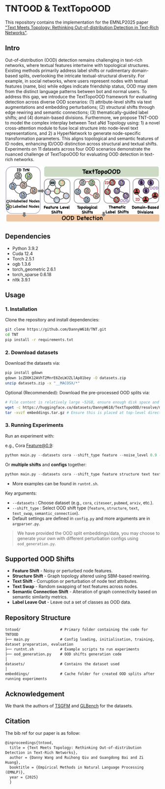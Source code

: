 # TNTOOD & TextTopoOOD

This repository contains the implementation for the EMNLP2025 paper ["Text Meets Topology: Rethinking Out-of-distribution Detection in Text-Rich Networks"](https://arxiv.org/abs/2508.17690).

## Intro
Out-of-distribution (OOD) detection remains challenging in text-rich networks, where textual features intertwine with topological structures. Existing methods primarily address label shifts or rudimentary domain-based splits, overlooking the intricate textual-structural diversity. For example, in social networks, where users represent nodes with textual features (name, bio) while edges indicate friendship status, OOD may stem from the distinct language patterns between bot and normal users. To address this gap, we introduce the TextTopoOOD framework for evaluating detection across diverse OOD scenarios: (1) attribute-level shifts via text augmentations and embedding perturbations; (2) structural shifts through edge rewiring and semantic connections; (3) thematically-guided label shifts; and (4) domain-based divisions. Furthermore, we propose TNT-OOD to model the complex interplay between Text aNd Topology using: 1) a novel cross-attention module to fuse local structure into node-level text representations, and 2) a HyperNetwork to generate node-specific transformation parameters. This aligns topological and semantic features of ID nodes, enhancing ID/OOD distinction across structural and textual shifts. Experiments on 11 datasets across four OOD scenarios demonstrate the nuanced challenge of TextTopoOOD for evaluating OOD detection in text-rich networks.

![texttopoood](./img/text-topo.png)

## Dependencies
- Python 3.9.2
- Cuda 12.4
- Torch 2.5.1
- ogb 1.3.6
- torch_geometric 2.6.1
- torch_sparse 0.6.18
- nltk 3.9.1

## Usage
### 1. Installation
Clone the repository and install dependencies:
```bash
git clone https://github.com/DannyW618/TNT.git
cd TNT
pip install -r requirements.txt
````

### 2. Download datasets
Download the datasets via:

```bash
pip install gdown
gdown 1cZDOK12AVhT2MnrE6ZeLWJZLlAp81bey -O datasets.zip
unzip datasets.zip -x "__MACOSX/*"
```

Optional (Recommended): Download the pre-processed OOD splits via:
```bash
# File content is relatively large ~52GB, ensure enough disk space and bandwidth
wget -c https://huggingface.co/datasets/DannyW618/TextTopoOOD/resolve/main/embeddings.tar.gz -O embeddings.tar.gz
tar -xvzf embeddings.tar.gz # Ensure this is placed at top-level directory according to the Repo structure given below
```

### 3. Running Experiments

Run an experiment with:

e.g., Cora Feature@0.9:
```python
python main.py --datasets cora --shift_type feature --noise_level 0.9 --num_layers 2 --learning_rate 0.0001 --dropout 0.3 --use_tntood
```

Or **multiple shifts** and **configs** together:

```python
python main.py --datasets cora --shift_type feature structure text text_swap semantic_connection --semantic_selection_mode threshold threshold threshold --target_density_factor 1 1 1 --threshold_percentile 0.75 0.85 0.95 --swap_scope both intra inter --swap_ratio 1 1 1 --text_augmentation_type synonym antonym --text_noise_level 1 1 --noise_level 0.5 0.7 0.9 --p_ii_factor 0.7 0.6 0.4 --p_ij_factor 0.5 0.3 0.7 --structure_noise_level 0.2 0.5 1.0 --num_layers 2 --learning_rate 0.0001 --dropout 0.3 --use_tntood
```

* More examples can be found in `runtnt.sh`.


Key arguments:
* `--datasets` : Choose dataset (e.g., `cora`, `citeseer`, `pubmed`, `arxiv`, etc.).
* `--shift_type` : Select OOD shift type (`feature`, `structure`, `text`, `text_swap`, `semantic_connection`).
* Default settings are defined in `config.py` and more arguments are in `argparser.py`.

> We have provided the OOD split embeddings/data, you may choose to generate your own with different perturbation configs using `ood_generation.py`.


## Supported OOD Shifts

* **Feature Shift** - Noisy or perturbed node features.
* **Structure Shift** - Graph topology altered using SBM-based rewiring.
* **Text Shift** - Corruption or perturbation of node text attributes.
* **Text Swap** - Random swapping of text features across nodes.
* **Semantic Connection Shift** - Alteration of graph connectivity based on semantic similarity metrics.
* **Label Leave Out** - Leave out a set of classes as OOD data.

## Repository Structure
```
tntood/                  # Primary folder containing the code for TNTOOD
├── main.py              # Config loading, initialisation, training, dataset preparation, evaluation
├── runtnt.sh            # Example scripts to run experiments
├── ood_generation.py    # OOD shifts generation code
│
datasets/                # Contains the dataset used
│
embeddings/              # Cache folder for created OOD splits after running experiments
```

## Acknowledgement
We thank the authors of [TSGFM](https://github.com/CurryTang/TSGFM) and [GLBench](https://github.com/NineAbyss/GLBench) for the datasets.


## Citation

The bib ref for our paper is as follow:

```
@inproceedings{tntood,
  title = {Text Meets Topology: Rethinking Out-of-distribution Detection in Text-Rich Networks},
  author = {Danny Wang and Ruihong Qiu and Guangdong Bai and Zi Huang},
  booktitle = {Empirical Methods in Natural Language Processing (EMNLP)},
  year = {2025}
  }
```
